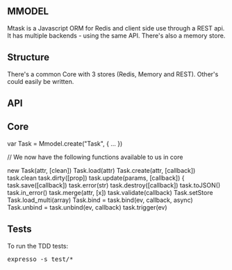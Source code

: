 MMODEL
------

Mtask is a Javascript ORM for Redis and client side use through a REST api. It has multiple backends - using the same API. There's also a memory store.

Structure
---

There's a common Core with 3 stores (Redis, Memory and REST). Other's could easily be written.


API
---

Core
---

var Task = Mmodel.create("Task", { ... }) 

// We now have the following functions available to us in core

new Task(attr, [clean]) 
Task.load(attr)
Task.create(attr, [callback])
task.clean
task.dirty([prop])
task.update(params, [callback]) {
task.save([callback])
task.error(str) 
task.destroy([callback])
task.toJSON()
task.in_error()
task.merge(attr, [x])
task.validate(callback)
Task.setStore
Task.load_multi(array)
Task.bind = task.bind(ev, callback, async)
Task.unbind = task.unbind(ev, callback)
task.trigger(ev)


Tests
----

To run the TDD tests:
<pre>
expresso -s test/*
</pre>